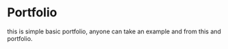 # Portfolio
this is simple basic portfolio, anyone can take an example and from this and portfolio.
